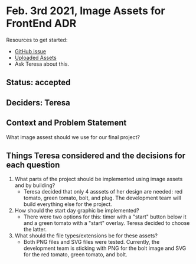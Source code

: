 # Feb. 3rd 2021, Image Assets for FrontEnd ADR

Resources to get started:

- [GitHub issue](https://github.com/DonaldWolfson/cse110-w21-group29/issues/20)
- [Uploaded Assets](https://github.com/DonaldWolfson/cse110-w21-group29/tree/main/source/img)
- Ask Teresa about this.

## Status: accepted

## Deciders: Teresa

## Context and Problem Statement

What image assest should we use for our final project?

## Things Teresa considered and the decisions for each question
1. What parts of the project should be implemented using image assets and by building?
    - Teresa decided that only 4 asssets of her design are needed: red tomato, green tomato, bolt, and plug. The development team will build everything else for the project.
2. How should the start day graphic be implemented?
    - There were two options for this: timer with a "start" button below it and a green tomato with a "start" overlay. Teresa decided to choose the latter.
3. What should the file types/extensions be for these assets?
    - Both PNG files and SVG files were tested. Currently, the development team is sticking with PNG for the bolt image and SVG for the red tomato, green tomato, and bolt.
